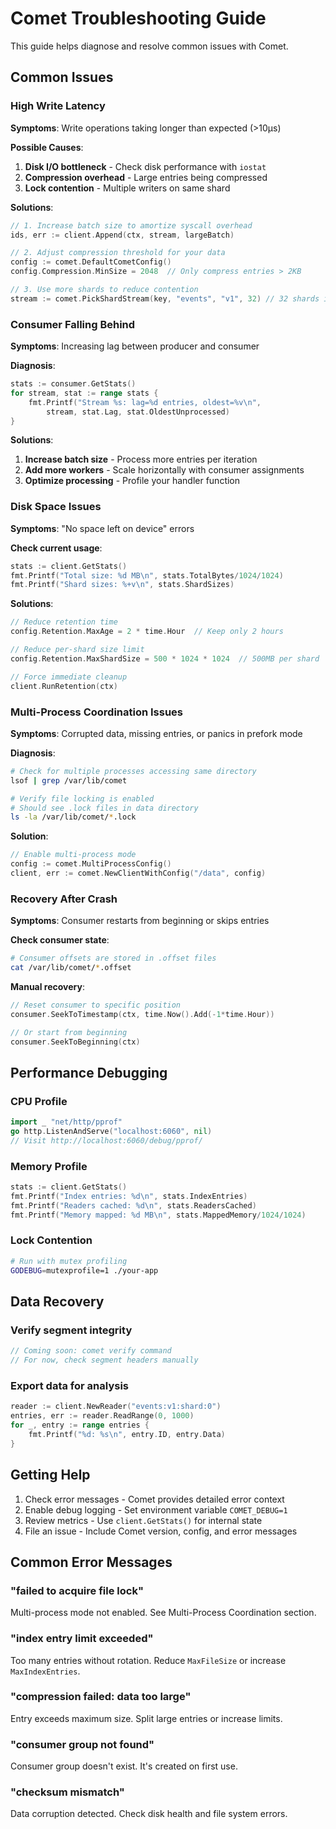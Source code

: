 # Comet Troubleshooting Guide

This guide helps diagnose and resolve common issues with Comet.

## Common Issues

### High Write Latency

**Symptoms**: Write operations taking longer than expected (>10μs)

**Possible Causes**:

1. **Disk I/O bottleneck** - Check disk performance with `iostat`
2. **Compression overhead** - Large entries being compressed
3. **Lock contention** - Multiple writers on same shard

**Solutions**:

```go
// 1. Increase batch size to amortize syscall overhead
ids, err := client.Append(ctx, stream, largeBatch)

// 2. Adjust compression threshold for your data
config := comet.DefaultCometConfig()
config.Compression.MinSize = 2048  // Only compress entries > 2KB

// 3. Use more shards to reduce contention
stream := comet.PickShardStream(key, "events", "v1", 32) // 32 shards instead of 16
```

### Consumer Falling Behind

**Symptoms**: Increasing lag between producer and consumer

**Diagnosis**:

```go
stats := consumer.GetStats()
for stream, stat := range stats {
    fmt.Printf("Stream %s: lag=%d entries, oldest=%v\n",
        stream, stat.Lag, stat.OldestUnprocessed)
}
```

**Solutions**:

1. **Increase batch size** - Process more entries per iteration
2. **Add more workers** - Scale horizontally with consumer assignments
3. **Optimize processing** - Profile your handler function

### Disk Space Issues

**Symptoms**: "No space left on device" errors

**Check current usage**:

```go
stats := client.GetStats()
fmt.Printf("Total size: %d MB\n", stats.TotalBytes/1024/1024)
fmt.Printf("Shard sizes: %+v\n", stats.ShardSizes)
```

**Solutions**:

```go
// Reduce retention time
config.Retention.MaxAge = 2 * time.Hour  // Keep only 2 hours

// Reduce per-shard size limit
config.Retention.MaxShardSize = 500 * 1024 * 1024  // 500MB per shard

// Force immediate cleanup
client.RunRetention(ctx)
```

### Multi-Process Coordination Issues

**Symptoms**: Corrupted data, missing entries, or panics in prefork mode

**Diagnosis**:

```bash
# Check for multiple processes accessing same directory
lsof | grep /var/lib/comet

# Verify file locking is enabled
# Should see .lock files in data directory
ls -la /var/lib/comet/*.lock
```

**Solution**:

```go
// Enable multi-process mode
config := comet.MultiProcessConfig()
client, err := comet.NewClientWithConfig("/data", config)
```

### Recovery After Crash

**Symptoms**: Consumer restarts from beginning or skips entries

**Check consumer state**:

```bash
# Consumer offsets are stored in .offset files
cat /var/lib/comet/*.offset
```

**Manual recovery**:

```go
// Reset consumer to specific position
consumer.SeekToTimestamp(ctx, time.Now().Add(-1*time.Hour))

// Or start from beginning
consumer.SeekToBeginning(ctx)
```

## Performance Debugging

### CPU Profile

```go
import _ "net/http/pprof"
go http.ListenAndServe("localhost:6060", nil)
// Visit http://localhost:6060/debug/pprof/
```

### Memory Profile

```go
stats := client.GetStats()
fmt.Printf("Index entries: %d\n", stats.IndexEntries)
fmt.Printf("Readers cached: %d\n", stats.ReadersCached)
fmt.Printf("Memory mapped: %d MB\n", stats.MappedMemory/1024/1024)
```

### Lock Contention

```bash
# Run with mutex profiling
GODEBUG=mutexprofile=1 ./your-app
```

## Data Recovery

### Verify segment integrity

```go
// Coming soon: comet verify command
// For now, check segment headers manually
```

### Export data for analysis

```go
reader := client.NewReader("events:v1:shard:0")
entries, err := reader.ReadRange(0, 1000)
for _, entry := range entries {
    fmt.Printf("%d: %s\n", entry.ID, entry.Data)
}
```

## Getting Help

1. Check error messages - Comet provides detailed error context
2. Enable debug logging - Set environment variable `COMET_DEBUG=1`
3. Review metrics - Use `client.GetStats()` for internal state
4. File an issue - Include Comet version, config, and error messages

## Common Error Messages

### "failed to acquire file lock"

Multi-process mode not enabled. See Multi-Process Coordination section.

### "index entry limit exceeded"

Too many entries without rotation. Reduce `MaxFileSize` or increase `MaxIndexEntries`.

### "compression failed: data too large"

Entry exceeds maximum size. Split large entries or increase limits.

### "consumer group not found"

Consumer group doesn't exist. It's created on first use.

### "checksum mismatch"

Data corruption detected. Check disk health and file system errors.
